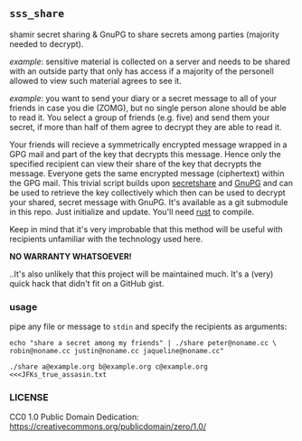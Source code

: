 ## `sss_share`
shamir secret sharing & GnuPG to share secrets among parties (majority
needed to decrypt).

*example*: sensitive material is collected on a server and needs to be
shared with an outside party that only has access if a majority of the
personell allowed to view such material agrees to see it.

*example*: you want to send your diary or a secret message  to all of your 
friends in case you die (ZOMG), but no single person alone should be able
to read it. You select a group of friends (e.g. five) and send them your
secret, if more than half of them agree to decrypt they are able to read
it.

Your friends will recieve a symmetrically encrypted message wrapped in a
GPG mail and part of
the key that decrypts this message. Hence only the specified recipient
can view their share of the key that decrypts the message. Everyone gets the
same encrypted message (ciphertext) within the GPG mail. This trivial 
script builds upon [secretshare](https://github.com/sellibitze/secretshare) and
[GnuPG](https://www.gnupg.org) and can be used to retrieve the key collectively 
which then can be used to decrypt your shared, secret message with GnuPG. It's 
available as a git submodule in this repo. Just initialize and update. You'll need 
[rust](https://www.rust-lang.org) to compile.

Keep in mind that it's very improbable that this method will be useful
with recipients unfamiliar with the technology used here.

**NO WARRANTY WHATSOEVER!**

..It's also unlikely that this project will
be maintained much. It's a (very) quick hack that didn't fit on a
GitHub gist.

### usage
pipe any file or message to `stdin` and specify the recipients as arguments:

```
echo "share a secret among my friends" | ./share peter@noname.cc \
robin@noname.cc justin@noname.cc jaqueline@noname.cc"
```

```
./share a@example.org b@example.org c@example.org <<<JFKs_true_assasin.txt
```

### LICENSE
CC0 1.0 Public Domain Dedication:
https://creativecommons.org/publicdomain/zero/1.0/
